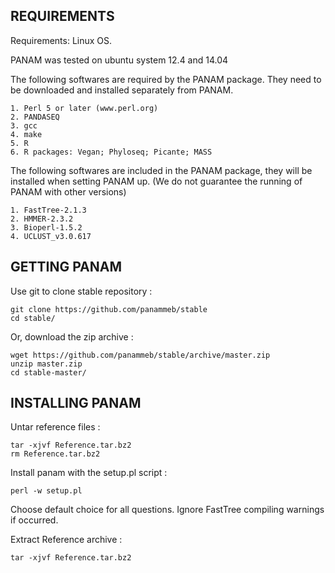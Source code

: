 REQUIREMENTS
----------------------------------------------------------------------------------------------
Requirements: Linux OS. 

PANAM was tested on ubuntu system 12.4 and 14.04

The following softwares are required by the PANAM package. They need to be downloaded and installed separately from PANAM. 

	1. Perl 5 or later (www.perl.org) 
	2. PANDASEQ 
	3. gcc 
	4. make 
	5. R 
	6. R packages: Vegan; Phyloseq; Picante; MASS

The following softwares are included in the PANAM package, they will be installed when setting PANAM up. (We do not guarantee the running of PANAM with other versions) 

	1. FastTree-2.1.3 
	2. HMMER-2.3.2 
	3. Bioperl-1.5.2
	4. UCLUST_v3.0.617

GETTING PANAM
----------------------------------------------------------------------------------------------

Use git to clone stable repository :

	git clone https://github.com/panammeb/stable
	cd stable/

Or, download the zip archive :

	wget https://github.com/panammeb/stable/archive/master.zip
	unzip master.zip
	cd stable-master/

INSTALLING PANAM 
----------------------------------------------------------------------------------------------

Untar reference files :

	tar -xjvf Reference.tar.bz2
	rm Reference.tar.bz2

Install panam with the setup.pl script :

	perl -w setup.pl

Choose default choice for all questions.
Ignore FastTree compiling warnings if occurred.

Extract Reference archive :

	tar -xjvf Reference.tar.bz2


